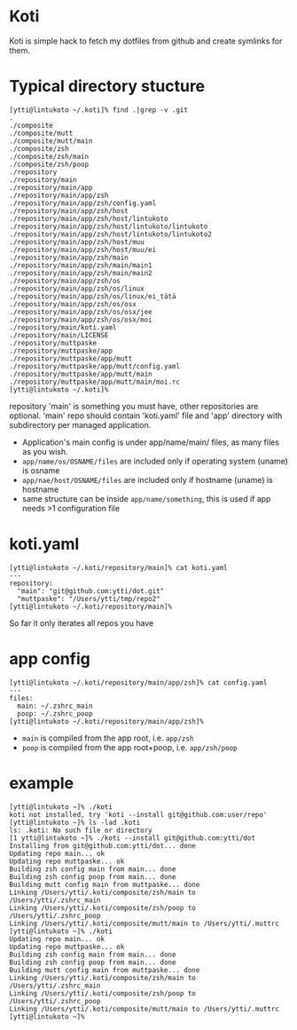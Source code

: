 # Koti #
Koti is simple hack to fetch my dotfiles from github and create symlinks for them.

# Typical directory stucture #
```
[ytti@lintukoto ~/.koti]% find .|grep -v .git
.
./composite
./composite/mutt
./composite/mutt/main
./composite/zsh
./composite/zsh/main
./composite/zsh/poop
./repository
./repository/main
./repository/main/app
./repository/main/app/zsh
./repository/main/app/zsh/config.yaml
./repository/main/app/zsh/host
./repository/main/app/zsh/host/lintukoto
./repository/main/app/zsh/host/lintukoto/lintukoto
./repository/main/app/zsh/host/lintukoto/lintukoto2
./repository/main/app/zsh/host/muu
./repository/main/app/zsh/host/muu/ei
./repository/main/app/zsh/main
./repository/main/app/zsh/main/main1
./repository/main/app/zsh/main/main2
./repository/main/app/zsh/os
./repository/main/app/zsh/os/linux
./repository/main/app/zsh/os/linux/ei_tätä
./repository/main/app/zsh/os/osx
./repository/main/app/zsh/os/osx/jee
./repository/main/app/zsh/os/osx/moi
./repository/main/koti.yaml
./repository/main/LICENSE
./repository/muttpaske
./repository/muttpaske/app
./repository/muttpaske/app/mutt
./repository/muttpaske/app/mutt/config.yaml
./repository/muttpaske/app/mutt/main
./repository/muttpaske/app/mutt/main/moi.rc
[ytti@lintukoto ~/.koti]%
```

repository 'main' is something you must have, other repositories are optional. 'main' repo should contain 'koti.yaml' file and 'app' directory with subdirectory per managed application.

* Application's main config is under app/name/main/ files, as many files as you wish.
* ```app/name/os/OSNAME/files``` are included only if operating system (uname) is osname
* ```app/nae/host/OSNAME/files``` are included only if hostname (uname) is hostname
* same structure can be inside ```app/name/something```, this is used if app needs >1 configuration file

# koti.yaml #
```
[ytti@lintukoto ~/.koti/repository/main]% cat koti.yaml
---
repository:
  "main": "git@github.com:ytti/dot.git"
  "muttpaske": "/Users/ytti/tmp/repo2"
[ytti@lintukoto ~/.koti/repository/main]%
```

So far it only iterates all repos you have

# app config #
```
[ytti@lintukoto ~/.koti/repository/main/app/zsh]% cat config.yaml
---
files:
  main: ~/.zshrc_main
  poop: ~/.zshrc_poop
[ytti@lintukoto ~/.koti/repository/main/app/zsh]%
```

* ```main``` is compiled from the app root, i.e. ```app/zsh```
* ```poop``` is compiled from the app root+poop, i.e. ```app/zsh/poop```


# example #
```
[ytti@lintukoto ~]% ./koti
koti not installed, try 'koti --install git@github.com:user/repo'
[ytti@lintukoto ~]% ls -lad .koti
ls: .koti: No such file or directory
[1 ytti@lintukoto ~]% ./koti --install git@github.com:ytti/dot
Installing from git@github.com:ytti/dot... done
Updating repo main... ok
Updating repo muttpaske... ok
Building zsh config main from main... done
Building zsh config poop from main... done
Building mutt config main from muttpaske... done
Linking /Users/ytti/.koti/composite/zsh/main to /Users/ytti/.zshrc_main
Linking /Users/ytti/.koti/composite/zsh/poop to /Users/ytti/.zshrc_poop
Linking /Users/ytti/.koti/composite/mutt/main to /Users/ytti/.muttrc
[ytti@lintukoto ~]% ./koti
Updating repo main... ok
Updating repo muttpaske... ok
Building zsh config main from main... done
Building zsh config poop from main... done
Building mutt config main from muttpaske... done
Linking /Users/ytti/.koti/composite/zsh/main to /Users/ytti/.zshrc_main
Linking /Users/ytti/.koti/composite/zsh/poop to /Users/ytti/.zshrc_poop
Linking /Users/ytti/.koti/composite/mutt/main to /Users/ytti/.muttrc
[ytti@lintukoto ~]%
```
